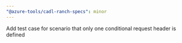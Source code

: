 ```yaml
---
"@azure-tools/cadl-ranch-specs": minor
---
```


Add test case for scenario that only one conditional request header is defined
